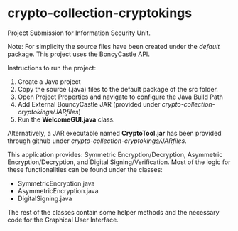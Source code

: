 # crypto-collection-cryptokings

Project Submission for Information Security Unit.

Note: For simplicity the source files have been created under the _default_ package. This project uses the BoncyCastle API.

Instructions to run the project:
1. Create a Java project 
2. Copy the source (.java) files to the default package of the src folder.
3. Open Project Properties and navigate to configure the Java Build Path
4. Add External BouncyCastle JAR (provided under _crypto-collection-cryptokings/JARfiles_)
5. Run the **WelcomeGUI.java** class.

Alternatively, a JAR executable named **CryptoTool.jar** has been provided through github under _crypto-collection-cryptokings/JARfiles_.

This application provides: Symmetric Encryption/Decryption, Asymmetric Encryption/Decryption, and Digital Signing/Verification.
Most of the logic for these functionalities can be found under the classes: 
  * SymmetricEncryption.java 
  * AsymmetricEncryption.java
  * DigitalSigning.java

The rest of the classes contain some helper methods and the necessary code for the Graphical User Interface.
  




